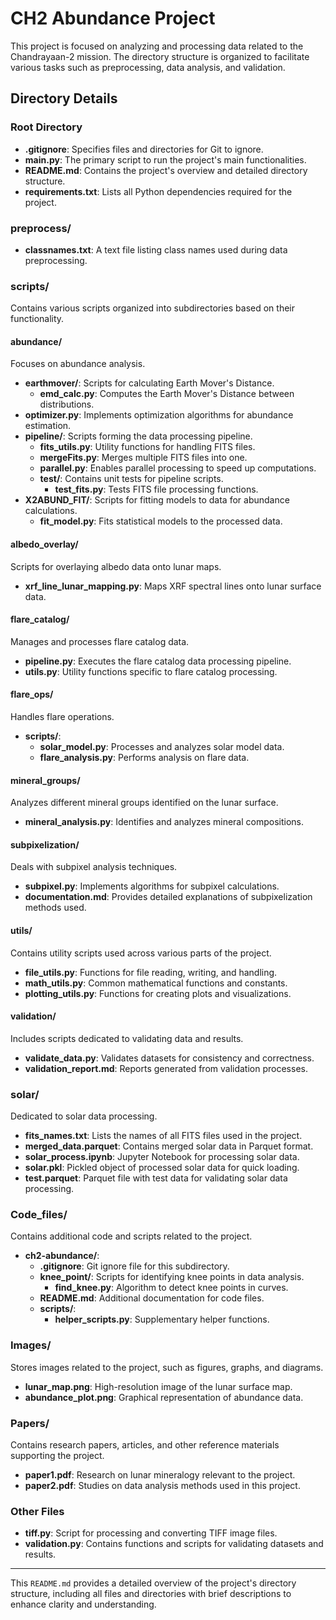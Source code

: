 # CH2 Abundance Project

This project is focused on analyzing and processing data related to the Chandrayaan-2 mission. The directory structure is organized to facilitate various tasks such as preprocessing, data analysis, and validation.

## Directory Details

### Root Directory

- **.gitignore**: Specifies files and directories for Git to ignore.
- **main.py**: The primary script to run the project's main functionalities.
- **README.md**: Contains the project's overview and detailed directory structure.
- **requirements.txt**: Lists all Python dependencies required for the project.

### preprocess/

- **classnames.txt**: A text file listing class names used during data preprocessing.

### scripts/

Contains various scripts organized into subdirectories based on their functionality.

#### abundance/

Focuses on abundance analysis.

- **earthmover/**: Scripts for calculating Earth Mover's Distance.
  - **emd_calc.py**: Computes the Earth Mover's Distance between distributions.
- **optimizer.py**: Implements optimization algorithms for abundance estimation.
- **pipeline/**: Scripts forming the data processing pipeline.
  - **fits_utils.py**: Utility functions for handling FITS files.
  - **mergeFits.py**: Merges multiple FITS files into one.
  - **parallel.py**: Enables parallel processing to speed up computations.
  - **test/**: Contains unit tests for pipeline scripts.
    - **test_fits.py**: Tests FITS file processing functions.
- **X2ABUND_FIT/**: Scripts for fitting models to data for abundance calculations.
  - **fit_model.py**: Fits statistical models to the processed data.

#### albedo_overlay/

Scripts for overlaying albedo data onto lunar maps.

- **xrf_line_lunar_mapping.py**: Maps XRF spectral lines onto lunar surface data.

#### flare_catalog/

Manages and processes flare catalog data.

- **pipeline.py**: Executes the flare catalog data processing pipeline.
- **utils.py**: Utility functions specific to flare catalog processing.

#### flare_ops/

Handles flare operations.

- **scripts/**:
  - **solar_model.py**: Processes and analyzes solar model data.
  - **flare_analysis.py**: Performs analysis on flare data.

#### mineral_groups/

Analyzes different mineral groups identified on the lunar surface.

- **mineral_analysis.py**: Identifies and analyzes mineral compositions.

#### subpixelization/

Deals with subpixel analysis techniques.

- **subpixel.py**: Implements algorithms for subpixel calculations.
- **documentation.md**: Provides detailed explanations of subpixelization methods used.

#### utils/

Contains utility scripts used across various parts of the project.

- **file_utils.py**: Functions for file reading, writing, and handling.
- **math_utils.py**: Common mathematical functions and constants.
- **plotting_utils.py**: Functions for creating plots and visualizations.

#### validation/

Includes scripts dedicated to validating data and results.

- **validate_data.py**: Validates datasets for consistency and correctness.
- **validation_report.md**: Reports generated from validation processes.

### solar/

Dedicated to solar data processing.

- **fits_names.txt**: Lists the names of all FITS files used in the project.
- **merged_data.parquet**: Contains merged solar data in Parquet format.
- **solar_process.ipynb**: Jupyter Notebook for processing solar data.
- **solar.pkl**: Pickled object of processed solar data for quick loading.
- **test.parquet**: Parquet file with test data for validating solar data processing.

### Code_files/

Contains additional code and scripts related to the project.

- **ch2-abundance/**:
  - **.gitignore**: Git ignore file for this subdirectory.
  - **knee_point/**: Scripts for identifying knee points in data analysis.
    - **find_knee.py**: Algorithm to detect knee points in curves.
  - **README.md**: Additional documentation for code files.
  - **scripts/**:
    - **helper_scripts.py**: Supplementary helper functions.

### Images/

Stores images related to the project, such as figures, graphs, and diagrams.

- **lunar_map.png**: High-resolution image of the lunar surface map.
- **abundance_plot.png**: Graphical representation of abundance data.

### Papers/

Contains research papers, articles, and other reference materials supporting the project.

- **paper1.pdf**: Research on lunar mineralogy relevant to the project.
- **paper2.pdf**: Studies on data analysis methods used in this project.

### Other Files

- **tiff.py**: Script for processing and converting TIFF image files.
- **validation.py**: Contains functions and scripts for validating datasets and results.

---

This `README.md` provides a detailed overview of the project's directory structure, including all files and directories with brief descriptions to enhance clarity and understanding.
